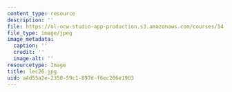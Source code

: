 ```yaml
---
content_type: resource
description: ''
file: https://ol-ocw-studio-app-production.s3.amazonaws.com/courses/14-01sc-principles-of-microeconomics-fall-2011/a4d55a2e235059c1897df6ec266e1903_lec26.jpg
file_type: image/jpeg
image_metadata:
  caption: ''
  credit: ''
  image-alt: ''
resourcetype: Image
title: lec26.jpg
uid: a4d55a2e-2350-59c1-897d-f6ec266e1903
---
```

